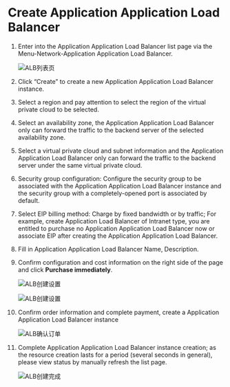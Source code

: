 # Create Application Application Load Balancer

1. Enter into the Application Application Load Balancer list page via the Menu-Network-Application Application Load Balancer.

	![ALB列表页](../../../../image/Networking/ALB/ALB-015.png)

1. Click “Create” to create a new Application Application Load Balancer instance.

1. Select a region and pay attention to select the region of the virtual private cloud to be selected.

1. Select an availability zone, the Application Application Load Balancer only can forward the traffic to the backend server of the selected availability zone.

1. Select a virtual private cloud and subnet information and the Application Application Load Balancer only can forward the traffic to the backend server under the same virtual private cloud.

1. Security group configuration: Configure the security group to be associated with the Application Application Load Balancer instance and the security group with a completely-opened port is associated by default.

1. Select EIP billing method: Charge by fixed bandwidth or by traffic; For example, create Application Load Balancer of Intranet type, you are entitled to purchase no Application Application Load Balancer now or associate EIP after creating the Application Application Load Balancer.

1. Fill in Application Application Load Balancer Name, Description.


1. Confirm configuration and cost information on the right side of the page and click **Purchase immediately**.

	![ALB创建设置](../../../../image/Networking/ALB/ALB-016.png)

	![ALB创建设置](../../../../image/Networking/ALB/ALB-017.png)

1. Confirm order information and complete payment, create a Application Application Load Balancer instance

	![ALB确认订单](../../../../image/Networking/ALB/ALB-018.png)

1. Complete Application Application Load Balancer instance creation; as the resource creation lasts for a period (several seconds in general), please view status by manually refresh the list page.

	![ALB创建完成](../../../../image/Networking/ALB/ALB-019.png)
